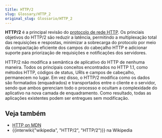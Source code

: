 ```yaml
---
title: HTTP/2
slug: Glossary/HTTP_2
original_slug: Glossario/HTTP_2
---
```

**HTTP/2** é a principal revisão do [protocolo de rede HTTP](/pt-BR/docs/Web/HTTP/Basics_of_HTTP). Os princiais objetivos do HTTP/2 são reduzir a latência, permitindo a multiplexação total das requisições e respostas, minimizar a sobrecarga do protocolo por meio da compactação eficiente dos campos do cabeçalho HTTP e adicionar suporte para priorização de requisições e notificações dos servidores.

HTTP/2 não modifica a semântica de aplicativo do HTTP de nenhuma maneira. Todos os principais conceitos encontrados no HTTP 1.1, como métodos HTTP, códigos de status, URIs e campos de cabeçalho, permanecem no lugar. Em vez disso, o HTTP/2 modifica como os dados são formatados (enquadrados) e transportados entre o cliente e o servidor, sendo que ambos gerenciam todo o processo e ocultam a complexidade do aplicativo na nova camada de enquadramento. Como resultado, todas as aplicações existentes podem ser entregues sem modificação.

## Veja também

- [HTTP on MDN](/pt-BR/docs/Web/HTTP)
- {{interwiki("wikipedia", "HTTP/2", "HTTP/2")}} na Wikipedia
